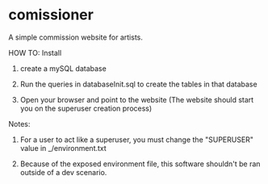 comissioner
===========

A simple commission website for artists.

HOW TO: Install

1. create a mySQL database

2. Run the queries in databaseInit.sql to create the tables in that database

3. Open your browser and point to the website (The website should start you on the superuser creation process)


Notes:
1. For a user to act like a superuser, you must change the "SUPERUSER" value in _/environment.txt

2. Because of the exposed environment file, this software shouldn't be ran outside of a dev scenario.